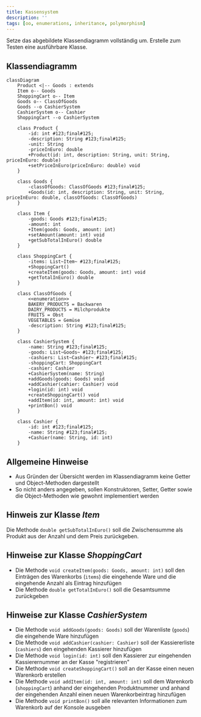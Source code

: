 ```yaml
---
title: Kassensystem
description: ''
tags: [oo, enumerations, inheritance, polymorphism]
---
```


Setze das abgebildete Klassendiagramm vollständig um. Erstelle zum Testen eine
ausführbare Klasse.

## Klassendiagramm

```mermaid
classDiagram
    Product <|-- Goods : extends
    Item o-- Goods
    ShoppingCart o-- Item
    Goods o-- ClassOfGoods
    Goods --o CashierSystem
    CashierSystem o-- Cashier
    ShoppingCart --o CashierSystem

    class Product {
        -id: int #123;final#125;
        -description: String #123;final#125;
        -unit: String
        -priceInEuro: double
        +Product(id: int, description: String, unit: String, priceInEuro: double)
        +setPriceInEuro(priceInEuro: double) void
    }

    class Goods {
        -classOfGoods: ClassOfGoods #123;final#125;
        +Goods(id: int, description: String, unit: String, priceInEuro: double, classOfGoods: ClassOfGoods)
    }

    class Item {
        -goods: Goods #123;final#125;
        -amount: int
        +Item(goods: Goods, amount: int)
        +setAmount(amount: int) void
        +getSubTotalInEuro() double
    }

    class ShoppingCart {
        -items: List~Item~ #123;final#125;
        +ShoppingCart()
        +createItem(goods: Goods, amount: int) void
        +getTotalInEuro() double
    }

    class ClassOfGoods {
        <<enumeration>>
        BAKERY_PRODUCTS = Backwaren
        DAIRY_PRODUCTS = Milchprodukte
        FRUITS = Obst
        VEGETABLES = Gemüse
        -description: String #123;final#125;
    }

    class CashierSystem {
        -name: String #123;final#125;
        -goods: List~Goods~ #123;final#125;
        -cashiers: List~Cashier~ #123;final#125;
        -shoppingCart: ShoppingCart
        -cashier: Cashier
        +CashierSystem(name: String)
        +addGoods(goods: Goods) void
        +addCashier(cahier: Cashier) void
        +login(id: int) void
        +createShoppingCart() void
        +addItem(id: int, amount: int) void
        +printBon() void
    }

    class Cashier {
        -id: int #123;final#125;
        -name: String #123;final#125;
        +Cashier(name: String, id: int)
    }
```

## Allgemeine Hinweise

- Aus Gründen der Übersicht werden im Klassendiagramm keine Getter und
  Object-Methoden dargestellt
- So nicht anders angegeben, sollen Konstruktoren, Setter, Getter sowie die
  Object-Methoden wie gewohnt implementiert werden

## Hinweis zur Klasse _Item_

Die Methode `double getSubTotalInEuro()` soll die Zwischensumme als Produkt aus
der Anzahl und dem Preis zurückgeben.

## Hinweise zur Klasse _ShoppingCart_

- Die Methode `void createItem(goods: Goods, amount: int)` soll den Einträgen
  des Warenkorbs (`items`) die eingehende Ware und die eingehende Anzahl als
  Eintrag hinzufügen
- Die Methode `double getTotalInEuro()` soll die Gesamtsumme zurückgeben

## Hinweise zur Klasse _CashierSystem_

- Die Methode `void addGoods(goods: Goods)` soll der Warenliste (`goods`) die
  eingehende Ware hinzufügen
- Die Methode `void addCashier(cashier: Cashier)` soll der Kassiererliste
  (`cashiers`) den eingehenden Kassierer hinzufügen
- Die Methode `void login(id: int)` soll den Kassierer zur eingehenden
  Kassierernummer an der Kasse "registrieren"
- Die Methode `void createShoppingCart()` soll an der Kasse einen neuen
  Warenkorb erstellen
- Die Methode `void addItem(id: int, amount: int)` soll dem Warenkorb
  (`shoppingCart`) anhand der eingehenden Produktnummer und anhand der
  eingehenden Anzahl einen neuen Warenkorbeintrag hinzufügen
- Die Methode `void printBon()` soll alle relevanten Informationen zum Warenkorb
  auf der Konsole ausgeben
